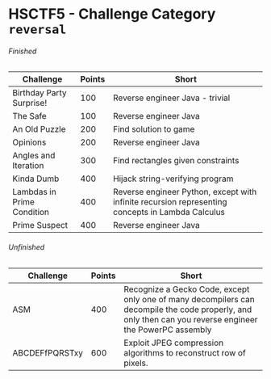 # HSCTF5 - Challenge Category `reversal`

###### Finished
Challenge | Points | Short
--- | --- | ---
Birthday Party Surprise! | 100 | Reverse engineer Java - trivial
The Safe | 100 | Reverse engineer Java
An Old Puzzle | 200 | Find solution to game
Opinions | 200 | Reverse engineer Java
Angles and Iteration | 300 | Find rectangles given constraints
Kinda Dumb | 400 | Hijack string-verifying program
Lambdas in Prime Condition | 400 | Reverse engineer Python, except with infinite recursion representing concepts in Lambda Calculus
Prime Suspect | 400 | Reverse engineer Java

###### Unfinished
Challenge | Points | Short
--- | --- | ---
ASM | 400 | Recognize a Gecko Code, except only one of many decompilers can decompile the code properly, and only then can you reverse engineer the PowerPC assembly
ABCDEFfPQRSTxy | 600 | Exploit JPEG compression algorithms to reconstruct row of pixels.